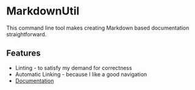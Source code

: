 # MarkdownUtil

This command line tool makes creating Markdown based documentation straightforward.

## Features

- Linting - to satisfy my demand for correctness
- Automatic Linking - because I like a good navigation
- [Documentation](./Docs/README.md)
